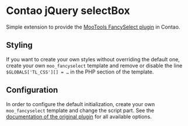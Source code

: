 Contao jQuery selectBox
===================

Simple extension to provide the [MooTools FancySelect plugin](http://mootools.net/forge/p/fancyselect) in Contao.

## Styling

If you want to create your own styles without overriding the default one, create your own `moo_fancyselect` template and remove or disable the line `$GLOBALS['TL_CSS'][] = …` in the PHP section of the template.

## Configuration

In order to configure the default initialization, create your own `moo_fancyselect` template and change the script part. See the [documentation of the original plugin](http://mootools.net/forge/p/fancyselect) for all available options.
